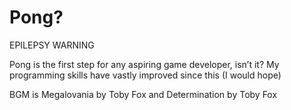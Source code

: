 # Pong?

EPILEPSY WARNING

Pong is the first step for any aspiring game developer, isn’t it? My programming skills have vastly improved since this (I would hope)

BGM is Megalovania by Toby Fox and Determination by Toby Fox